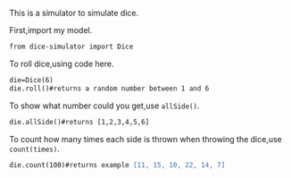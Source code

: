 This is a simulator to simulate dice.

First,import my model.

```apache
from dice-simulator import Dice
```

To roll dice,using code here.

```apache
die=Dice(6)
die.roll()#returns a random number between 1 and 6
```

To show what number could you get,use `allSide()`.

```apache
die.allSide()#returns [1,2,3,4,5,6]
```

To count how many times each side is thrown when throwing the dice,use `count(times)`.

```apache
die.count(100)#returns example [11, 15, 10, 22, 14, 7]
```
